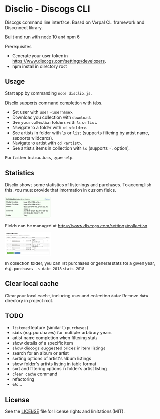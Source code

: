 # Disclio - Discogs CLI

Discogs command line interface. Based on Vorpal CLI framework and Disconnect library.

Built and run with node 10 and npm 6.

Prerequisites:
- Generate your user token in https://www.discogs.com/settings/developers.
- npm install in directory root

## Usage

Start app by commanding ```node disclio.js```.

Disclio supports command completion with tabs.

- Set user with ```user <username>```.
- Download you collection with ```download```.
- See your collection folders with ```ls``` or ```list```.
- Navigate to a folder with ```cd <folder>```.
- See artists in folder with ```ls``` or ```list``` (supports filtering by artist name, supports wildcards).
- Navigate to artist with ```cd <artist>```.
- See artist's items in collection with ```ls``` (supports ```-l``` option).

For further instructions, type ```help```.

## Statistics

Disclio shows some statistics of listenings and purchases. To accomplish this, you must provide that information in custom fields.

<img src='discogs_notes.png' width=30%/>

Fields can be managed at https://www.discogs.com/settings/collection.

<img src='discogs_custom_fields.png' width=30%/>

In collection folder, you can list purchases or general stats for a given year, e.g.
```purchases -s date 2018``` 
```stats 2018```

## Clear local cache

Clear your local cache, including user and collection data: Remove ```data``` directory in project root.

## TODO

- ```listened``` feature (similar to ```purchases```)
- stats (e.g. purchases) for multiple, arbitrary years
- artist name completion when filtering stats
- show details of a specific item
- show discogs suggested prices in item listings 
- search for an album or artist
- sorting options of artist's album listings
- show folder's artists listing in table format
- sort and filtering options in folder's artist listing
- ```clear cache``` command
- refactoring
- etc...

## License

See the <a href='LICENSE.md'>LICENSE</a> file for license rights and limitations (MIT).
